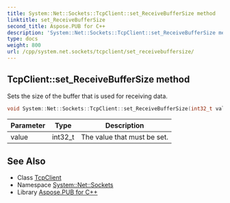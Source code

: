 ```yaml
---
title: System::Net::Sockets::TcpClient::set_ReceiveBufferSize method
linktitle: set_ReceiveBufferSize
second_title: Aspose.PUB for C++
description: 'System::Net::Sockets::TcpClient::set_ReceiveBufferSize method. Sets the size of the buffer that is used for receiving data in C++.'
type: docs
weight: 800
url: /cpp/system.net.sockets/tcpclient/set_receivebuffersize/
---
```

## TcpClient::set_ReceiveBufferSize method


Sets the size of the buffer that is used for receiving data.

```cpp
void System::Net::Sockets::TcpClient::set_ReceiveBufferSize(int32_t value)
```


| Parameter | Type | Description |
| --- | --- | --- |
| value | int32_t | The value that must be set. |

## See Also

* Class [TcpClient](../)
* Namespace [System::Net::Sockets](../../)
* Library [Aspose.PUB for C++](../../../)

